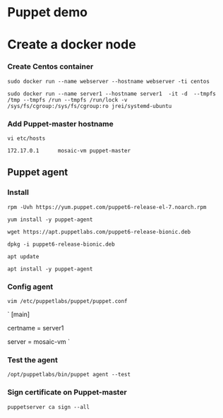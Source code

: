 # Puppet demo


# Create a docker node 
### Create Centos container
`sudo docker run --name webserver --hostname webserver -ti centos`

`sudo docker run --name server1 --hostname server1  -it -d  --tmpfs /tmp --tmpfs /run --tmpfs /run/lock -v /sys/fs/cgroup:/sys/fs/cgroup:ro jrei/systemd-ubuntu`

### Add Puppet-master hostname
`vi etc/hosts`

`172.17.0.1      mosaic-vm puppet-master`

## Puppet agent
### Install
`rpm -Uvh https://yum.puppet.com/puppet6-release-el-7.noarch.rpm`

`yum install -y puppet-agent`

`wget https://apt.puppetlabs.com/puppet6-release-bionic.deb`

`dpkg -i puppet6-release-bionic.deb`

`apt update`

`apt install -y puppet-agent`

### Config agent
`vim /etc/puppetlabs/puppet/puppet.conf`

`
[main]

certname = server1

server = mosaic-vm
`


### Test the agent
`/opt/puppetlabs/bin/puppet agent --test`


### Sign certificate on Puppet-master

 `puppetserver ca sign --all`
 
